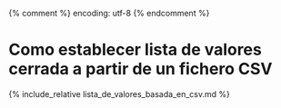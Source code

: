 {% comment %} encoding: utf-8 {% endcomment %}

# Como establecer lista de valores cerrada a partir de un fichero CSV

{% include_relative lista_de_valores_basada_en_csv.md %}


 
